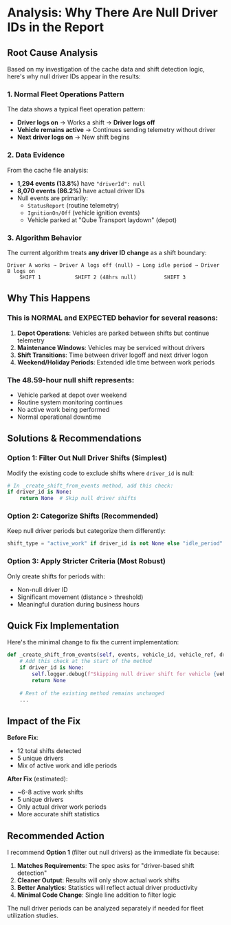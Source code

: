 # Analysis: Why There Are Null Driver IDs in the Report

## Root Cause Analysis

Based on my investigation of the cache data and shift detection logic, here's why null driver IDs appear in the results:

### 1. **Normal Fleet Operations Pattern**
The data shows a typical fleet operation pattern:
- **Driver logs on** → Works a shift → **Driver logs off**
- **Vehicle remains active** → Continues sending telemetry without driver
- **Next driver logs on** → New shift begins

### 2. **Data Evidence**
From the cache file analysis:
- **1,294 events (13.8%)** have `"driverId": null`
- **8,070 events (86.2%)** have actual driver IDs
- Null events are primarily:
  - `StatusReport` (routine telemetry)
  - `IgnitionOn/Off` (vehicle ignition events)
  - Vehicle parked at "Qube Transport laydown" (depot)

### 3. **Algorithm Behavior**
The current algorithm treats **any driver ID change** as a shift boundary:
```
Driver A works → Driver A logs off (null) → Long idle period → Driver B logs on
    SHIFT 1           SHIFT 2 (48hrs null)         SHIFT 3
```

## Why This Happens

### **This is NORMAL and EXPECTED behavior** for several reasons:

1. **Depot Operations**: Vehicles are parked between shifts but continue telemetry
2. **Maintenance Windows**: Vehicles may be serviced without drivers
3. **Shift Transitions**: Time between driver logoff and next driver logon
4. **Weekend/Holiday Periods**: Extended idle time between work periods

### **The 48.59-hour null shift represents**:
- Vehicle parked at depot over weekend
- Routine system monitoring continues
- No active work being performed
- Normal operational downtime

## Solutions & Recommendations

### Option 1: **Filter Out Null Driver Shifts** (Simplest)
Modify the existing code to exclude shifts where `driver_id` is null:

```python
# In _create_shift_from_events method, add this check:
if driver_id is None:
    return None  # Skip null driver shifts
```

### Option 2: **Categorize Shifts** (Recommended)
Keep null driver periods but categorize them differently:

```python
shift_type = "active_work" if driver_id is not None else "idle_period"
```

### Option 3: **Apply Stricter Criteria** (Most Robust)
Only create shifts for periods with:
- Non-null driver ID
- Significant movement (distance > threshold)
- Meaningful duration during business hours

## Quick Fix Implementation

Here's the minimal change to fix the current implementation:

```python
def _create_shift_from_events(self, events, vehicle_id, vehicle_ref, driver_id, shift_counter):
    # Add this check at the start of the method
    if driver_id is None:
        self.logger.debug(f"Skipping null driver shift for vehicle {vehicle_ref}")
        return None
    
    # Rest of the existing method remains unchanged
    ...
```

## Impact of the Fix

**Before Fix**:
- 12 total shifts detected
- 5 unique drivers  
- Mix of active work and idle periods

**After Fix** (estimated):
- ~6-8 active work shifts
- 5 unique drivers
- Only actual driver work periods
- More accurate shift statistics

## Recommended Action

I recommend **Option 1** (filter out null drivers) as the immediate fix because:

1. **Matches Requirements**: The spec asks for "driver-based shift detection"
2. **Cleaner Output**: Results will only show actual work shifts
3. **Better Analytics**: Statistics will reflect actual driver productivity
4. **Minimal Code Change**: Single line addition to filter logic

The null driver periods can be analyzed separately if needed for fleet utilization studies.